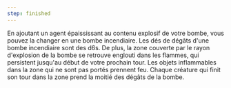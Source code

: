 ```yaml
---
step: finished
---
```

En ajoutant un agent épaississant au contenu explosif de votre bombe, vous pouvez la changer en une bombe incendiaire. Les dés de dégâts d'une bombe incendiaire sont des d6s. De plus, la zone couverte par le rayon d'explosion de la bombe se retrouve englouti dans les flammes, qui persistent jusqu'au début de votre prochain tour. Les objets inflammables dans la zone qui ne sont pas portés prennent feu. Chaque créature qui finit son tour dans la zone prend la moitié des dégâts de la bombe.